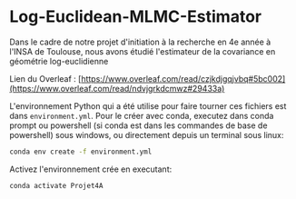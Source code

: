 # Log-Euclidean-MLMC-Estimator
Dans le cadre de notre projet d'initiation à la recherche en 4e année à l'INSA de Toulouse, nous avons étudié l'estimateur de la covariance en géométrie log-euclidienne

Lien du Overleaf : [https://www.overleaf.com/read/czjkdjgqjvbq#5bc002](https://www.overleaf.com/read/ndvjgrkdcmwz#29433a)


L'environnement Python qui a été utilise pour faire tourner ces fichiers est dans `environment.yml`. Pour le créer avec conda, executez dans conda prompt ou powershell (si conda est dans les commandes de base de powershell) sous windows, ou directement depuis un terminal sous linux:

``` bash
conda env create -f environment.yml
```

Activez l'environnement crée en executant:

``` bash
conda activate Projet4A
```